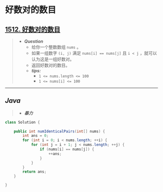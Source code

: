 # 好数对的数目

## [1512. 好数对的数目](https://leetcode.cn/problems/number-of-good-pairs/)

> - ***Question***
>   - 给你一个整数数组 `nums` 。
>   - 如果一组数字 `(i, j)` 满足 `nums[i] == nums[j]` 且 `i < j` ，就可以认为这是一组好数对。
>   - 返回好数对的数目。
>   - ***tips:***
>     - `1 <= nums.length <= 100`
>     - `1 <= nums[i] <= 100`

---

## *Java*

> - ***暴力***

```java
class Solution {
    
    public int numIdenticalPairs(int[] nums) {
        int ans = 0;
        for (int i = 0; i < nums.length; ++i) {
            for (int j = i + 1; j < nums.length; ++j) {
                if (nums[i] == nums[j]) {
                    ++ans;
                }
            }
        }
        return ans;
    }

}
```
